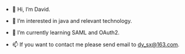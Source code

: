 - 👋 Hi, I’m David.
- 👀 I’m interested in java and relevant technology.
- 🌱 I’m currently learning SAML and OAuth2.

- 📫 If you want to contact me please send email to dy_sx@163.com.

<!---
davidydang/davidydang is a ✨ special ✨ repository because its `README.md` (this file) appears on your GitHub profile.
You can click the Preview link to take a look at your changes.
--->
